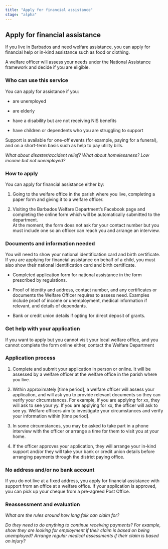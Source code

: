 ```yaml
---
title: "Apply for financial assistance"
stage: "alpha"
---
```


## Apply for financial assistance

If you live in Barbados and need welfare assistance, you can apply for financial help or in-kind assistance such as food or clothing.

A welfare officer will assess your needs under the National Assistance framework and decide if you are eligible.


### Who can use this service  

You can apply for assistance if you:

- are unemployed

- are elderly

- have a disability but are not receiving NIS benefits

- have children or dependents who you are struggling to support

Support is available for one-off events (for example, paying for a funeral), and on a short-term basis such as help to pay utility bills.

*What about disaster/accident relief? What about homelessness? Low income but not unemployed?* 



### How to apply 

You can apply for financial assistance either by:

1. Going to the welfare office in the parish where you live, completing a paper form and giving it to a welfare officer.

2. Visiting the Barbados Welfare Department’s Facebook page and completing the online form which will be automatically submitted to the department.\
   At the moment, the form does not ask for your contact number but you must include one so an officer can reach you and arrange an interview.

### Documents and information needed

You will need to show your national identification card and birth certificate. If you are applying for financial assistance on behalf of a child, you must also show their national identification card and birth certificate.

- Completed application form for national assistance in the form prescribed by regulations. 

- Proof of identity and address, contact number, and any certificates or documents the Welfare Officer requires to assess need. Examples include proof of income or unemployment, medical information if relevant, and details of dependants. 

- Bank or credit union details if opting for direct deposit of grants. 


### Get help with your application

If you want to apply but you cannot visit your local welfare office, and you cannot complete the form online either, contact the Welfare Department 



### Application process

1. Complete and submit your application in person or online. It will be assessed by a welfare officer at the welfare office in the parish where you live.  

2. Within approximately \[time period], a welfare officer will assess your application, and will ask you to provide relevant documents so they can verify your circumstances. For example, if you are applying for xx, they will ask to see your yy. If you are applying for xx, the officer will ask to see yy. Welfare officers aim to investigate your circumstances and verify your information within \[time period]. 

3. In some circumstances, you may be asked to take part in a phone interview with the officer or arrange a time for them to visit you at your home.

4. If the officer approves your application, they will arrange your in-kind support and/or they will take your bank or credit union details before arranging payments through the district paying office. 

### No address and/or no bank account

If you do not live at a fixed address, you apply for financial assistance with support from an office at a welfare office. If your application is approved, you can pick up your cheque from a pre-agreed Post Office.


### Reassessment and evaluation

*What are the rules around how long folk can claim for?*

*Do they need to do anything to continue receiving payments? For example, show they are looking for employment if their claim is based on being unemployed? Arrange regular medical assessments if their claim is based on injury?*